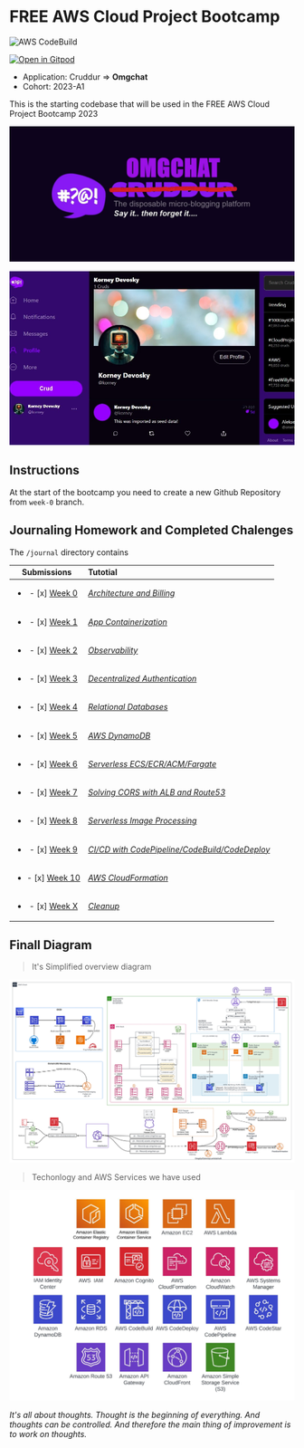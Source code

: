 # FREE AWS Cloud Project Bootcamp

![AWS CodeBuild](https://codebuild.eu-central-1.amazonaws.com/badges?uuid=eyJlbmNyeXB0ZWREYXRhIjoib2JGVlpFNFQrc2dKSGVsMm5JeVVKakY5SmRUNWdXZ0s2WExpdjVadENNOGVsQnNjRTVhTzVJS0pvM2RBNjc3Ly9oUjM0dGpUelJ4RmRKb0Y1Wk9lMVFRPSIsIml2UGFyYW1ldGVyU3BlYyI6IkVzNUU3bnB4U2xpT09GTFUiLCJtYXRlcmlhbFNldFNlcmlhbCI6MX0%3D&branch=main)

[![Open in Gitpod](https://gitpod.io/button/open-in-gitpod.svg)](https://gitpod.io/#<your-repository-url>)
- Application: Cruddur => **Omgchat**
- Cohort: 2023-A1

This is the starting codebase that will be used in the FREE AWS Cloud Project Bootcamp 2023

![Omgchat Graphic](_docs/assets/cruddur-banner.jpg)

![Omgchat Screenshot](_docs/assets/cruddur-screenshot.jpg)

## Instructions

At the start of the bootcamp you need to create a new Github Repository from `week-0` branch.

## Journaling Homework and Completed Chalenges

The `/journal` directory contains

| Submissions | Tutotial |
| :------------: | :--------- |
|<ul><li>- [x] [Week 0](journal/markdown0.md)</li></ul> |[*Architecture and Billing*](journal/week0.md)|   
|<ul><li>- [x] [Week 1](journal/markdown1.md)</li></ul> |[*App Containerization*](journal/week1.md)| 
|<ul><li>- [x] [Week 2](journal/markdown2.md)</li></ul> |[*Observability*](journal/week2.md)| 
|<ul><li>- [x] [Week 3](journal/markdown3.md)</li></ul> |[*Decentralized Authentication*](journal/week3.md)| 
|<ul><li>- [x] [Week 4](journal/markdown4.md)</li></ul> |[*Relational Databases*](journal/week4.md)| 
|<ul><li>- [x] [Week 5](journal/markdown5.md)</li></ul> |[*AWS DynamoDB*](journal/week5.md)| 
|<ul><li>- [x] [Week 6](journal/markdown6.md)</li></ul> |[*Serverless ECS/ECR/ACM/Fargate*](journal/week6.md)| 
|<ul><li>- [x] [Week 7](journal/markdown7.md)</li></ul> |[*Solving CORS with ALB and Route53*](journal/week7.md)| 
|<ul><li>- [x] [Week 8](journal/markdown8.md)</li></ul> |[*Serverless Image Processing*](journal/week8.md)| 
|<ul><li>- [x] [Week 9](journal/markdown9.md)</li></ul> |[*CI/CD with CodePipeline/CodeBuild/CodeDeploy*](journal/week9.md)| 
|<ul><li>- [x] [Week 10](journal/markdown10.md)</li></ul> |[*AWS CloudFormation*](journal/week10.md)| 
|<ul><li>- [x] [Week X](journal/markdownx.md)</li></ul> |[*Cleanup*](journal/weekx.md)| 

## Finall Diagram 

> It's Simplified overview diagram

![AWS Bootcamp Project Finall Diagramm](journal/assets/week-x/Omgchat_AWS_Diagram.jpeg)

> Techonlogy and AWS Services we have used 

![AWS_SERVICES](journal/assets/week-x/Omgchat_AWS_Bootcamp_Services.jpeg)

*It's all about thoughts. Thought is the beginning of everything. And thoughts can be controlled. And therefore the main thing of improvement is to work on thoughts.*
